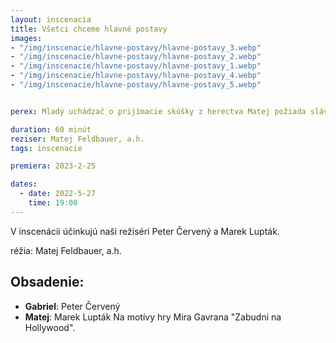 ```yaml
---
layout: inscenacia
title: Všetci chceme hlavné postavy
images:
- "/img/inscenacie/hlavne-postavy/hlavne-postavy_3.webp"
- "/img/inscenacie/hlavne-postavy/hlavne-postavy_2.webp"
- "/img/inscenacie/hlavne-postavy/hlavne-postavy_1.webp"
- "/img/inscenacie/hlavne-postavy/hlavne-postavy_4.webp"
- "/img/inscenacie/hlavne-postavy/hlavne-postavy_5.webp"


perex: Mladý uchádzač o prijímacie skúšky z herectva Matej požiada slávneho divadelného a filmového herca Gabriela, aby ho na ne pripravoval. Po krátkom naliehaní Gabriel súhlasí a spustí sa sled komických situácií, pri ktorých sa o sebe kadečo dozvedia, preveria svoje herecké schopnosti a divákom poskytnú príležitosť nakuknúť do zákulisia hereckej tvorby.

duration: 60 minút
reziser: Matej Feldbauer, a.h.
tags: inscenacie

premiera: 2023-2-25

dates:
  - date: 2022-5-27
    time: 19:00
---
```


V inscenácii účinkujú naši režiséri Peter Červený a Marek Lupták.

réžia: Matej Feldbauer, a.h.
## Obsadenie:
- **Gabriel**: Peter Červený
- **Matej**: Marek Lupták
Na motívy hry Mira Gavrana "Zabudni na Hollywood".